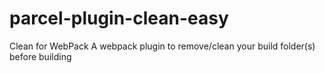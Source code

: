 # parcel-plugin-clean-easy
Clean for WebPack A webpack plugin to remove/clean your build folder(s) before building
